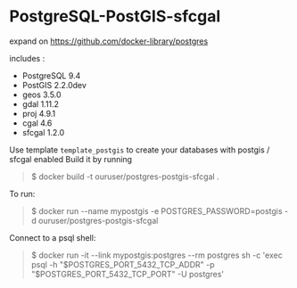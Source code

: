 # PostgreSQL-PostGIS-sfcgal

expand on https://github.com/docker-library/postgres

includes :

* PostgreSQL 9.4
* PostGIS 2.2.0dev
* geos 3.5.0
* gdal 1.11.2
* proj 4.9.1
* cgal 4.6
* sfcgal 1.2.0

Use template `template_postgis` to create your databases with postgis / sfcgal enabled Build it by running

> $ docker build -t ouruser/postgres-postgis-sfcgal .

To run:

> $ docker run --name mypostgis -e POSTGRES_PASSWORD=postgis -d ouruser/postgres-postgis-sfcgal

Connect to a psql shell:

> $ docker run -it --link mypostgis:postgres --rm postgres sh -c 'exec psql -h "$POSTGRES_PORT_5432_TCP_ADDR" -p "$POSTGRES_PORT_5432_TCP_PORT" -U postgres'
